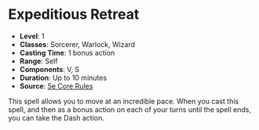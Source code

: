 # Expeditious Retreat

- **Level**: 1
- **Classes**: Sorcerer, Warlock, Wizard
- **Casting Time**: 1 bonus action
- **Range**: Self
- **Components**: V, S
- **Duration**: Up to 10 minutes
- **Source**: [5e Core Rules](http://dnd.wizards.com/articles/features/systems-reference-document-srd)

This spell allows you to move at an incredible pace. When you cast this spell, and then as a bonus action on each of your turns until the spell ends, you can take the Dash action.

